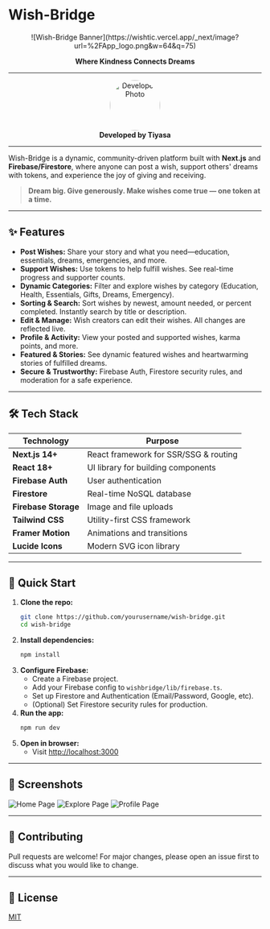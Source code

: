 # Wish-Bridge

<p align="center">
![Wish-Bridge Banner](https://wishtic.vercel.app/_next/image?url=%2FApp_logo.png&w=64&q=75)
</p>

<p align="center">
  <b>Where Kindness Connects Dreams</b>
</p>

---

<p align="center">
  <img src="https://avatars.githubusercontent.com/u/183731460?v=4" width="100" height="100" style="border-radius:50%" alt="Developer Photo" />
  <br/>
  <b>Developed by Tiyasa</b>
</p>

---

Wish-Bridge is a dynamic, community-driven platform built with <b>Next.js</b> and <b>Firebase/Firestore</b>, where anyone can post a wish, support others' dreams with tokens, and experience the joy of giving and receiving.

> <b>Dream big. Give generously. Make wishes come true — one token at a time.</b>

---

## ✨ Features

- <b>Post Wishes:</b> Share your story and what you need—education, essentials, dreams, emergencies, and more.
- <b>Support Wishes:</b> Use tokens to help fulfill wishes. See real-time progress and supporter counts.
- <b>Dynamic Categories:</b> Filter and explore wishes by category (Education, Health, Essentials, Gifts, Dreams, Emergency).
- <b>Sorting & Search:</b> Sort wishes by newest, amount needed, or percent completed. Instantly search by title or description.
- <b>Edit & Manage:</b> Wish creators can edit their wishes. All changes are reflected live.
- <b>Profile & Activity:</b> View your posted and supported wishes, karma points, and more.
- <b>Featured & Stories:</b> See dynamic featured wishes and heartwarming stories of fulfilled dreams.
- <b>Secure & Trustworthy:</b> Firebase Auth, Firestore security rules, and moderation for a safe experience.

---

## 🛠️ Tech Stack

| Technology      | Purpose                                 |
| -------------- | --------------------------------------- |
| <b>Next.js 14+</b>      | React framework for SSR/SSG & routing |
| <b>React 18+</b>        | UI library for building components   |
| <b>Firebase Auth</b>    | User authentication                 |
| <b>Firestore</b>        | Real-time NoSQL database            |
| <b>Firebase Storage</b> | Image and file uploads               |
| <b>Tailwind CSS</b>     | Utility-first CSS framework         |
| <b>Framer Motion</b>    | Animations and transitions          |
| <b>Lucide Icons</b>     | Modern SVG icon library             |

---

## 🚀 Quick Start

1. <b>Clone the repo:</b>
   ```bash
   git clone https://github.com/yourusername/wish-bridge.git
   cd wish-bridge
   ```
2. <b>Install dependencies:</b>
   ```bash
   npm install
   ```
3. <b>Configure Firebase:</b>
   - Create a Firebase project.
   - Add your Firebase config to <code>wishbridge/lib/firebase.ts</code>.
   - Set up Firestore and Authentication (Email/Password, Google, etc).
   - (Optional) Set Firestore security rules for production.
4. <b>Run the app:</b>
   ```bash
   npm run dev
   ```
5. <b>Open in browser:</b>
   - Visit [http://localhost:3000](http://localhost:3000)

---

## 📸 Screenshots

![Home Page](https://user-images.githubusercontent.com/placeholder/wishbridge-home.png)
![Explore Page](https://user-images.githubusercontent.com/placeholder/wishbridge-explore.png)
![Profile Page](https://user-images.githubusercontent.com/placeholder/wishbridge-profile.png)

---

## 🤝 Contributing

Pull requests are welcome! For major changes, please open an issue first to discuss what you would like to change.

---

## 📄 License

[MIT](LICENSE)